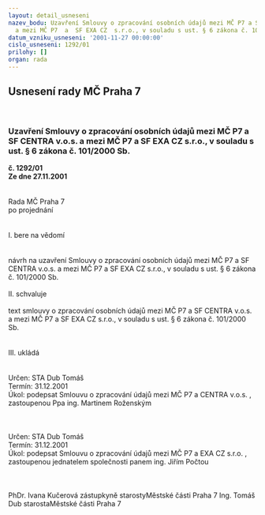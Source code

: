 ```yaml
---
layout: detail_usneseni
nazev_bodu: Uzavření Smlouvy o zpracování osobních údajů mezi MČ P7 a SF CENTRA v.o.s.
  a mezi MČ P7  a  SF EXA CZ  s.r.o., v souladu s ust. § 6 zákona č. 101/2000 Sb.
datum_vzniku_usneseni: '2001-11-27 00:00:00'
cislo_usneseni: 1292/01
prilohy: []
organ: rada
---
```

<div id="ucUsn_pList" class="usn">
	<span><h2>Usnesení rady MČ Praha 7 </h2>
<br></span><div class="standBody">
<span><h3>Uzavření Smlouvy o zpracování osobních údajů mezi MČ P7 a SF CENTRA v.o.s. a mezi MČ P7  a  SF EXA CZ  s.r.o., v souladu s ust. § 6 zákona č. 101/2000 Sb.</h3></span><div class="center">
		<strong>č. 1292/01</strong><br>
	</div>
<div class="center">
		<strong>Ze dne 27.11.2001</strong><br><br>
	</div>
<br>Rada MČ Praha 7<br>po projednání<br><br><br>I.	bere na vědomí<br><br> <br>návrh na uzavření Smlouvy o zpracování osobních údajů mezi MČ P7 a SF CENTRA v.o.s. a mezi MČ P7  a  SF EXA CZ  s.r.o., v souladu s ust. § 6 zákona č. 101/2000 Sb.<br><br>II.	schvaluje <br><br>text smlouvy o zpracování osobních údajů mezi MČ P7 a SF CENTRA v.o.s. a mezi MČ P7  a  SF EXA CZ  s.r.o., v souladu s ust. § 6 zákona č. 101/2000 Sb.<br><br><br>III.	ukládá <br><br> <br>Určen:	STA Dub Tomáš<br>Termín: 31.12.2001<br>Úkol:	podepsat Smlouvu o zpracování údajů mezi MČ P7 a CENTRA v.o.s. , zastoupenou Ppa ing. Martinem Roženským<br> <br><br> <br>Určen:	STA Dub Tomáš<br>Termín: 31.12.2001<br>Úkol:	podepsat Smlouvu o zpracování údajů mezi MČ P7 a EXA CZ s.r.o. , zastoupenou jednatelem společnosti panem ing. Jiřím Počtou<br> <br> <br>	<br>PhDr. Ivana Kučerová zástupkyně starostyMěstské části Praha 7	Ing. Tomáš Dub starostaMěstské části Praha 7<br>	<br><br>
</div>
</div>